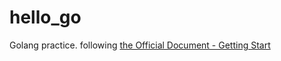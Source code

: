 # hello_go
Golang practice. following [the Official Document - Getting Start](https://golang.org/doc/#getting-started)
